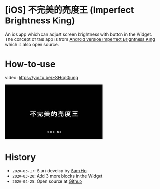 # [iOS] 不完美的亮度王 (Imperfect Brightness King)
An ios app which can adjust screen brightness with button in the Widget.
The concept of this app is from [Android version Imperfect Brightness King](https://github.com/shrimp509/BrightnessKing) which is also open source.

# How-to-use
video: https://youtu.be/ESF6qI0jung

[![video-cover](https://github.com/shrimp509/BrightnessKing-iOS/blob/master/screenshots/video-cover.jpg)](https://youtu.be/ESF6qI0jung)

# History
* `2020-03-17`: Start develop by [Sam Ho](http://imrongson.com/)
* `2020-03-20`: Add 3 more blocks in the Widget
* `2020-04-25`: Open source at [Github](https://github.com/shrimp509/BrightnessKing-iOS)